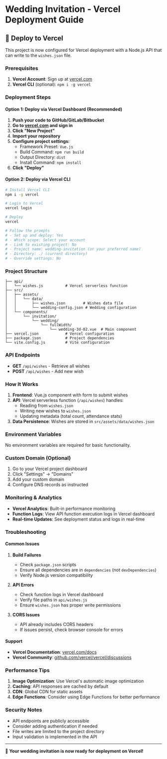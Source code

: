 # Wedding Invitation - Vercel Deployment Guide

## 🚀 Deploy to Vercel

This project is now configured for Vercel deployment with a Node.js API that can write to the `wishes.json` file.

### Prerequisites

1. **Vercel Account**: Sign up at [vercel.com](https://vercel.com)
2. **Vercel CLI** (optional): `npm i -g vercel`

### Deployment Steps

#### Option 1: Deploy via Vercel Dashboard (Recommended)

1. **Push your code to GitHub/GitLab/Bitbucket**
2. **Go to [vercel.com](https://vercel.com) and sign in**
3. **Click "New Project"**
4. **Import your repository**
5. **Configure project settings:**
   - Framework Preset: `Vue.js`
   - Build Command: `npm run build`
   - Output Directory: `dist`
   - Install Command: `npm install`
6. **Click "Deploy"**

#### Option 2: Deploy via Vercel CLI

```bash
# Install Vercel CLI
npm i -g vercel

# Login to Vercel
vercel login

# Deploy
vercel

# Follow the prompts
# - Set up and deploy: Yes
# - Which scope: Select your account
# - Link to existing project: No
# - Project name: wedding-invitation (or your preferred name)
# - Directory: ./ (current directory)
# - Override settings: No
```

### Project Structure

```
├── api/
│   └── wishes.js          # Vercel serverless function
├── src/
│   ├── assets/
│   │   └── data/
│   │       ├── wishes.json        # Wishes data file
│   │       └── wedding-config.json # Wedding configuration
│   └── components/
│       └── invitation/
│           └── wedding/
│               └── fullWidth/
│                   └── wedding-3d-02.vue  # Main component
├── vercel.json            # Vercel configuration
├── package.json           # Project dependencies
└── vite.config.js         # Vite configuration
```

### API Endpoints

- **GET** `/api/wishes` - Retrieve all wishes
- **POST** `/api/wishes` - Add new wish

### How It Works

1. **Frontend**: Vue.js component with form to submit wishes
2. **API**: Vercel serverless function (`/api/wishes`) handles:
   - Reading from `wishes.json`
   - Writing new wishes to `wishes.json`
   - Updating metadata (total count, attendance stats)
3. **Data Persistence**: Wishes are stored in `src/assets/data/wishes.json`

### Environment Variables

No environment variables are required for basic functionality.

### Custom Domain (Optional)

1. Go to your Vercel project dashboard
2. Click "Settings" → "Domains"
3. Add your custom domain
4. Configure DNS records as instructed

### Monitoring & Analytics

- **Vercel Analytics**: Built-in performance monitoring
- **Function Logs**: View API function execution logs in Vercel dashboard
- **Real-time Updates**: See deployment status and logs in real-time

### Troubleshooting

#### Common Issues

1. **Build Failures**
   - Check `package.json` scripts
   - Ensure all dependencies are in `dependencies` (not `devDependencies`)
   - Verify Node.js version compatibility

2. **API Errors**
   - Check function logs in Vercel dashboard
   - Verify file paths in `api/wishes.js`
   - Ensure `wishes.json` has proper write permissions

3. **CORS Issues**
   - API already includes CORS headers
   - If issues persist, check browser console for errors

#### Support

- **Vercel Documentation**: [vercel.com/docs](https://vercel.com/docs)
- **Vercel Community**: [github.com/vercel/vercel/discussions](https://github.com/vercel/vercel/discussions)

### Performance Tips

1. **Image Optimization**: Use Vercel's automatic image optimization
2. **Caching**: API responses are cached by default
3. **CDN**: Global CDN for static assets
4. **Edge Functions**: Consider using Edge Functions for better performance

### Security Notes

- API endpoints are publicly accessible
- Consider adding authentication if needed
- File writes are limited to the project directory
- Input validation is implemented in the API

---

🎉 **Your wedding invitation is now ready for deployment on Vercel!**
